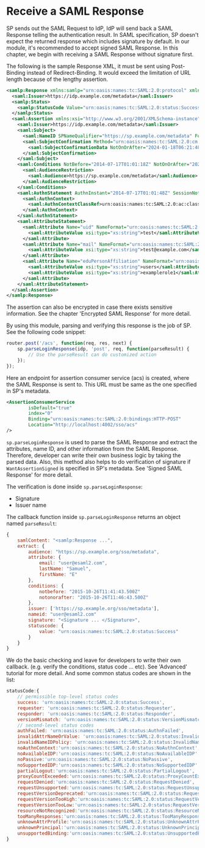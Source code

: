 # Receive a SAML Response

SP sends out the SAML Request to IdP, IdP will send back a SAML Response telling the authentication result. In SAML specification, SP doesn't expect the returned response which includes signature by default. In our module, it's recommended to accept signed SAML Response. In this chapter, we begin with receiving a SAML Response without signature first.

The following is the sample Response XML, it must be sent using Post-Binding instead of Redirect-Binding. It would exceed the limitation of URL length because of the lengthy assertion.

```xml
<samlp:Response xmlns:samlp="urn:oasis:names:tc:SAML:2.0:protocol" xmlns:saml="urn:oasis:names:tc:SAML:2.0:assertion" ID="_8e8dc5f69a98cc4c1ff3427e5ce34606fd672f91e6" Version="2.0" IssueInstant="2014-07-17T01:01:48Z" Destination="http://sp.example.com/demo1/index.php?acs" InResponseTo="_41e758fee373d51639552c4b040b1090e97f6685">
  <saml:Issuer>https://idp.example.com/metadata</saml:Issuer>
  <samlp:Status>
    <samlp:StatusCode Value="urn:oasis:names:tc:SAML:2.0:status:Success"/>
  </samlp:Status>
  <saml:Assertion xmlns:xsi="http://www.w3.org/2001/XMLSchema-instance" xmlns:xs="http://www.w3.org/2001/XMLSchema" ID="_d71a3a8e9fcc45c9e9d248ef7049393fc8f04e5f75" Version="2.0" IssueInstant="2014-07-17T01:01:48Z">
    <saml:Issuer>https://idp.example.com/metadata</saml:Issuer>
    <saml:Subject>
      <saml:NameID SPNameQualifier="https://sp.example.com/metadata" Format="urn:oasis:names:tc:SAML:2.0:nameid-format:transient">_ce3d2948b4cf20146dee0a0b3dd6f69b6cf86f62d7</saml:NameID>
      <saml:SubjectConfirmation Method="urn:oasis:names:tc:SAML:2.0:cm:bearer">
        <saml:SubjectConfirmationData NotOnOrAfter="2024-01-18T06:21:48Z" Recipient="http://sp.example.com/demo1/index.php?acs" InResponseTo="_4fee3b046395c4e751011e97f8900b5273d56685"/>
      </saml:SubjectConfirmation>
    </saml:Subject>
    <saml:Conditions NotBefore="2014-07-17T01:01:18Z" NotOnOrAfter="2024-01-18T06:21:48Z">
      <saml:AudienceRestriction>
        <saml:Audience>https://sp.example.com/metadata</saml:Audience>
      </saml:AudienceRestriction>
    </saml:Conditions>
    <saml:AuthnStatement AuthnInstant="2014-07-17T01:01:48Z" SessionNotOnOrAfter="2024-07-17T09:01:48Z" SessionIndex="_be9967abd904ddcae3c0eb4189adbe3f71e327cf93">
      <saml:AuthnContext>
        <saml:AuthnContextClassRef>urn:oasis:names:tc:SAML:2.0:ac:classes:Password</saml:AuthnContextClassRef>
      </saml:AuthnContext>
    </saml:AuthnStatement>
    <saml:AttributeStatement>
      <saml:Attribute Name="uid" NameFormat="urn:oasis:names:tc:SAML:2.0:attrname-format:basic">
        <saml:AttributeValue xsi:type="xs:string">test</saml:AttributeValue>
      </saml:Attribute>
      <saml:Attribute Name="mail" NameFormat="urn:oasis:names:tc:SAML:2.0:attrname-format:basic">
        <saml:AttributeValue xsi:type="xs:string">test@example.com</saml:AttributeValue>
      </saml:Attribute>
      <saml:Attribute Name="eduPersonAffiliation" NameFormat="urn:oasis:names:tc:SAML:2.0:attrname-format:basic">
        <saml:AttributeValue xsi:type="xs:string">users</saml:AttributeValue>
        <saml:AttributeValue xsi:type="xs:string">examplerole1</saml:AttributeValue>
      </saml:Attribute>
    </saml:AttributeStatement>
  </saml:Assertion>
</samlp:Response>
```
The assertion can also be encrypted in case there exists sensitive information. See the chapter 'Encrypted SAML Response' for more detail.

By using this module, parsing and verifying this response is the job of SP. See the following code snippet:

```javascript
router.post('/acs', function(req, res, next) {
    sp.parseLoginResponse(idp, 'post', req, function(parseResult) {
        // Use the parseResult can do customized action
    });
});
```
Here an endpoint for assertion consumer service (acs) is created, where the SAML Response is sent to. This URL must be same as the one specified in SP's metadata.

```xml
<AssertionConsumerService 
        isDefault="true" 
        index="0" 
        Binding="urn:oasis:names:tc:SAML:2.0:bindings:HTTP-POST" 
        Location="http://localhost:4002/sso/acs"
/>
```
`sp.parseLoginResponse` is used to parse the SAML Response and extract the attributes, name ID, and other information from the SAML Response. Therefore, developer can write their own business logic by taking the parsed data. Also, this method also helps to do verification of signature if `WantAssertionSigned` is specified in SP's metadata. See 'Signed SAML Response' for more detail.

The verification is done inside `sp.parseLoginResponse`:
+ Signature
+ Issuer name

The callback function inside `sp.parseLoginResponse` returns an object named `parseResult`:

```javascript
{
    samlContent: "<samlp:Response ...",
    extract: {
        audience: "https://sp.example.org/sso/metadata",
        attribute: {
            email: "user@esaml2.com",
            lastName: "Samuel",
            firstName: "E"
        },
        conditions: {
            notbefore: "2015-10-26T11:41:43.500Z"
            notonorafter: "2015-10-26T11:46:43.500Z"
        },
        issuer: ['https://sp.example.org/sso/metadata'],
        nameid: "user@esaml2.com"
        signature: "<Signature ... </Signature>",
        statuscode: {
            value: "urn:oasis:names:tc:SAML:2.0:status:Success"
        }
    }
}
```

We do the basic checking and leave for developers to write their own callback. (e.g. verify the conditions, status code ... etc). See 'Advanced' tutorial for more detail. And some common status codes are shown in the list:

```javascript
statusCode:{
    // permissible top-level status codes
    success: 'urn:oasis:names:tc:SAML:2.0:status:Success',
    requester: 'urn:oasis:names:tc:SAML:2.0:status:Requester',
    responder: 'urn:oasis:names:tc:SAML:2.0:status:Responder',
    versionMismatch: 'urn:oasis:names:tc:SAML:2.0:status:VersionMismatch',
    // second-level status codes
    authFailed: 'urn:oasis:names:tc:SAML:2.0:status:AuthnFailed',
    invalidAttrNameOrValue: 'urn:oasis:names:tc:SAML:2.0:status:InvalidAttrNameOrValue',
    invalidNameIDPolicy: 'urn:oasis:names:tc:SAML:2.0:status:InvalidNameIDPolicy',
    noAuthnContext:'urn:oasis:names:tc:SAML:2.0:status:NoAuthnContext',
    noAvailableIDP:'urn:oasis:names:tc:SAML:2.0:status:NoAvailableIDP',
    noPassive:'urn:oasis:names:tc:SAML:2.0:status:NoPassive',
    noSupportedIDP:'urn:oasis:names:tc:SAML:2.0:status:NoSupportedIDP',
    partialLogout:'urn:oasis:names:tc:SAML:2.0:status:PartialLogout',
    proxyCountExceeded:'urn:oasis:names:tc:SAML:2.0:status:ProxyCountExceeded',
    requestDenied:'urn:oasis:names:tc:SAML:2.0:status:RequestDenied',
    requestUnsupported:'urn:oasis:names:tc:SAML:2.0:status:RequestUnsupported',
    requestVersionDeprecated:'urn:oasis:names:tc:SAML:2.0:status:RequestVersionDeprecated',
    requestVersionTooHigh:'urn:oasis:names:tc:SAML:2.0:status:RequestVersionTooHigh',
    requestVersionTooLow:'urn:oasis:names:tc:SAML:2.0:status:RequestVersionTooLow',
    resourceNotRecognized:'urn:oasis:names:tc:SAML:2.0:status:ResourceNotRecognized',
    tooManyResponses:'urn:oasis:names:tc:SAML:2.0:status:TooManyResponses',
    unknownAttrProfile:'urn:oasis:names:tc:SAML:2.0:status:UnknownAttrProfile',
    unknownPrincipal:'urn:oasis:names:tc:SAML:2.0:status:UnknownPrincipal',
    unsupportedBinding:'urn:oasis:names:tc:SAML:2.0:status:UnsupportedBinding'
}
```
